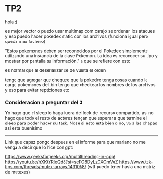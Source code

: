 # TP2

hola :) 

es mejor vector o puedo usar multimap
com carajo se ordenan los ataques y eso
puedo hacer pokedex static con los archivos (funciona igual pero queda mas fachero)

"Estos pokemones deben ser reconocidos por el Pokedex simplemente utilizando
una instancia de la clase Pokemon. La idea es reconocer su tipo y mostrar por
pantalla su información." a que se refiere con esto

es normal que al deserializar se de vuelta el orden

tengo que agregar que chequee que la pokedex tenga cosas cuando le cargo pokemones del .bin
tengo que checkear los nombres de los archivos y eso para evitar repticiones etc


### Consideracion a preguntar del 3

Yo hago que el sleep lo haga fuera del lock del recurso compartido, asi no hago que todo el resto de actores tengan que esperar a que termine el sleep para poder hacer su task.
Nose si esto esta bien o no, va a las chapas asi esta buenisimo

---

Link que capaz pongo despues en el informe para que mariano no me venga a decir que lo hice con gpt:

https://www.geeksforgeeks.org/multithreading-in-cpp/
https://youtu.be/hXKtYRleQd8?si=sePO8DyLzCXCmVuZ
https://www.tek-tips.com/threads/mutex-arrays.1431058/ (wtf puedo tener hasta una matriz de mutexes)